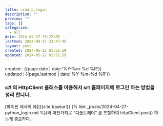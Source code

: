 ```yaml
---
title: csharp_login
description: ""
preview: ""
tags: []
categories:
  - all
date: 2024-04-27 23:22:05
lastmod: 2024-04-27 23:47:45
layout: post
created: 2024-05-12 01:52.59
updated: 2024-05-12 01:52.59
---
```


created : {{page.date | date:'%Y-%m-%d %R'}}  
updated : {{page.lastmod | date:'%Y-%m-%d %R'}}

### c# 의 HttpClient 클래스를 이용해서 srt 홈페이지에 로그인 하는 방법을 정리 합니다.

[파이썬 에서의 예]({{site.baseurl}} {% link _posts/2024-04-27-python_login.md %})와 마찬가지로 "디폴트헤더" 를 포함하여 httpClient.post() 하는게 중요하다.